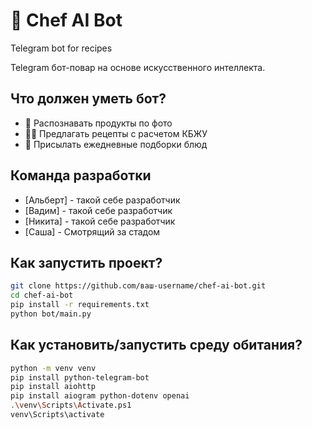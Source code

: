 # 🍳 Chef AI Bot
Telegram bot for recipes

Telegram бот-повар на основе искусственного интеллекта.

## Что должен уметь бот?
- 📸 Распознавать продукты по фото
- 🧑‍🍳 Предлагать рецепты с расчетом КБЖУ
- 🌟 Присылать ежедневные подборки блюд

## Команда разработки
- [Альберт] - такой себе разработчик
- [Вадим] - такой себе разработчик 
- [Никита] - такой себе разработчик
- [Саша] - Смотрящий за стадом

## Как запустить проект?
```bash
git clone https://github.com/ваш-username/chef-ai-bot.git
cd chef-ai-bot
pip install -r requirements.txt
python bot/main.py
```
## Как установить/запустить среду обитания?
```bash
python -m venv venv
pip install python-telegram-bot
pip install aiohttp
pip install aiogram python-dotenv openai
.\venv\Scripts\Activate.ps1
venv\Scripts\activate




